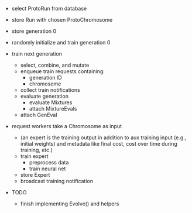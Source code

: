 - select ProtoRun from database
- store Run with chosen ProtoChromosome
- store generation 0
- randomly initialize and train generation 0
- train next generation
  - select, combine, and mutate
  - enqueue train requests containing:
    - generation ID
    - chromosome
  - collect train notifications
  - evaluate generation
    - evaluate Mixtures
    - attach MixtureEvals
  - attach GenEval
  
- request workers take a Chromosome as input
  - (an expert is the training output in addition to aux training input (e.g., initial weights)
    and metadata like final cost, cost over time during training, etc.)
  - train expert
    - preprocess data
    - train neural net
  - store Expert
  - broadcast training notification
  
  
- TODO
  - finish implementing Evolve() and helpers